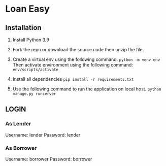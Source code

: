 # Loan Easy

## Installation

1. Install Python 3.9

2. Fork the repo or download the source code then unzip the file.

3. Create a virtual env using the following command.
`python -m venv env`
Then activate environment using the following command:
`env/scripts/activate`

4. Install all dependencies
`pip install -r requirements.txt`

5. Use the following command to run the application on local host.
`python manage.py runserver`

## LOGIN

### As Lender
Username: lender
Password: lender

### As Borrower
Username: borrower
Password: borrower
